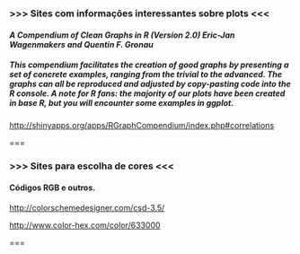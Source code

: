 ### >>> Sites com informações interessantes sobre plots <<<

#### _A Compendium of Clean Graphs in R (Version 2.0) Eric-Jan Wagenmakers and Quentin F. Gronau_
##### This compendium facilitates the creation of good graphs by presenting a set of concrete examples, ranging from the trivial to the advanced. The graphs can all be reproduced and adjusted by copy-pasting code into the R console. A note for R fans: the majority of our plots have been created in base R, but you will encounter some examples in ggplot.

http://shinyapps.org/apps/RGraphCompendium/index.php#correlations

===

### >>> Sites para escolha de cores <<<

#### Códigos RGB e outros.

http://colorschemedesigner.com/csd-3.5/

http://www.color-hex.com/color/633000

===
